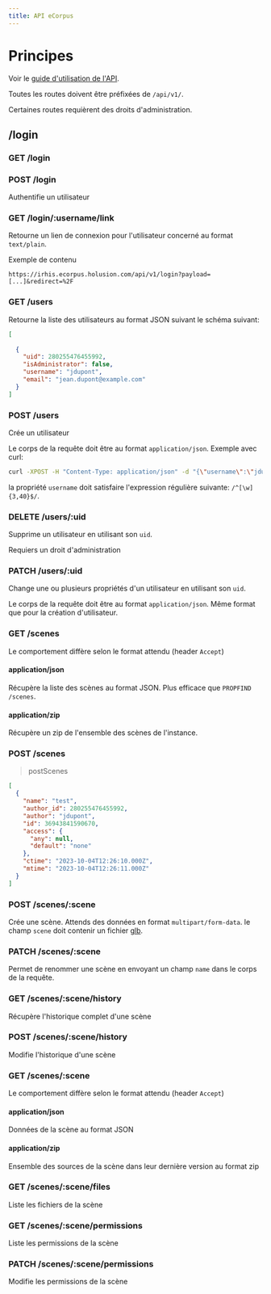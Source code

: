 ```yaml
---
title: API eCorpus
---
```


# Principes

Voir le [guide d'utilisation de l'API](/fr/doc/guides/api).

Toutes les routes doivent être préfixées de `/api/v1/`.

Certaines routes requièrent des droits d'administration.

## /login

### GET /login



### POST /login

Authentifie un utilisateur

### GET /login/:username/link

Retourne un lien de connexion pour l'utilisateur concerné au format `text/plain`.

Exemple de contenu
```text
https://irhis.ecorpus.holusion.com/api/v1/login?payload=[...]&redirect=%2F
```


### GET /users

Retourne la liste des utilisateurs au format JSON suivant le schéma suivant:

```json
[
  
  {
    "uid": 280255476455992,
    "isAdministrator": false,
    "username": "jdupont",
    "email": "jean.dupont@example.com"
  }
]
```

### POST /users

Crée un utilisateur

Le corps de la requête doit être au format `application/json`. Exemple avec curl:

```bash
curl -XPOST -H "Content-Type: application/json" -d "{\"username\":\"jdupont\", \"password\":\"some_secret_string\", \"isAdministrator\":false, \"email\":\"jean.dupont@example.com\"}" https://ecorpus.example.com/api/v1/users
```

la propriété `username` doit satisfaire l'expression régulière suivante: `/^[\w]{3,40}$/`.

### DELETE /users/:uid

Supprime un utilisateur en utilisant son `uid`.

Requiers un droit d'administration

### PATCH /users/:uid

Change une ou plusieurs propriétés d'un utilisateur en utilisant son `uid`.

Le corps de la requête doit être au format `application/json`. Même format que pour la création d'utilisateur.

### GET /scenes

Le comportement diffère selon le format attendu (header `Accept`)

#### application/json

Récupère la liste des scènes au format JSON. Plus efficace que `PROPFIND /scenes`.

#### application/zip

Récupère un zip de l'ensemble des scènes de l'instance.


### POST /scenes
 > postScenes

```json
[
  {
    "name": "test",
    "author_id": 280255476455992,
    "author": "jdupont",
    "id": 36943841590670,
    "access": {
      "any": null,
      "default": "none"
    },
    "ctime": "2023-10-04T12:26:10.000Z",
    "mtime": "2023-10-04T12:26:11.000Z"
  }
]
```



### POST /scenes/:scene

Crée une scène. Attends des données en format `multipart/form-data`. le champ `scene` doit contenir un fichier [glb](https://registry.khronos.org/glTF/specs/2.0/glTF-2.0.html#glb-file-format-specification).



### PATCH /scenes/:scene

Permet de renommer une scène en envoyant un champ `name` dans le corps de la requête.

### GET /scenes/:scene/history

Récupère l'historique complet d'une scène

### POST /scenes/:scene/history

Modifie l'historique d'une scène

### GET /scenes/:scene


Le comportement diffère selon le format attendu (header `Accept`)

#### application/json

Données de la scène au format JSON

#### application/zip

Ensemble des sources de la scène dans leur dernière version au format zip

### GET /scenes/:scene/files

Liste les fichiers de la scène

### GET /scenes/:scene/permissions

Liste les permissions de la scène

### PATCH /scenes/:scene/permissions

Modifie les permissions de la scène